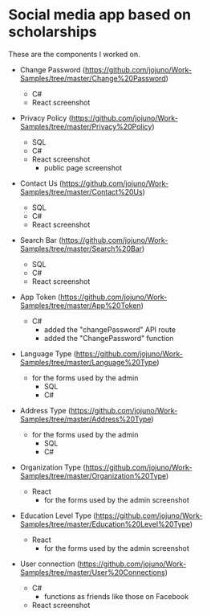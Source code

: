# Social media app based on scholarships
These are the components I worked on. <br>
* Change Password (https://github.com/jojuno/Work-Samples/tree/master/Change%20Password)
    * C#
    * React
      screenshot
* Privacy Policy (https://github.com/jojuno/Work-Samples/tree/master/Privacy%20Policy)
    * SQL
    * C# 
    * React
      screenshot
      * public page
      screenshot
* Contact Us (https://github.com/jojuno/Work-Samples/tree/master/Contact%20Us)
    * SQL
    * C# 
    * React
      screenshot
* Search Bar (https://github.com/jojuno/Work-Samples/tree/master/Search%20Bar)
    * SQL
    * C# 
    * React
      screenshot
* App Token (https://github.com/jojuno/Work-Samples/tree/master/App%20Token)
    * C# 
         * added the "changePassword" API route
         * added the "ChangePassword" function
* Language Type (https://github.com/jojuno/Work-Samples/tree/master/Language%20Type)
    * for the forms used by the admin
      * SQL
      * C# 
* Address Type (https://github.com/jojuno/Work-Samples/tree/master/Address%20Type)
    * for the forms used by the admin
      * SQL
      * C# 
* Organization Type (https://github.com/jojuno/Work-Samples/tree/master/Organization%20Type)
    * React
         * for the forms used by the admin
            screenshot
* Education Level Type (https://github.com/jojuno/Work-Samples/tree/master/Education%20Level%20Type)
    * React
         * for the forms used by the admin
            screenshot
         
* User connection (https://github.com/jojuno/Work-Samples/tree/master/User%20Connections)
    * C#
         * functions as friends like those on Facebook
    * React
         screenshot
         
